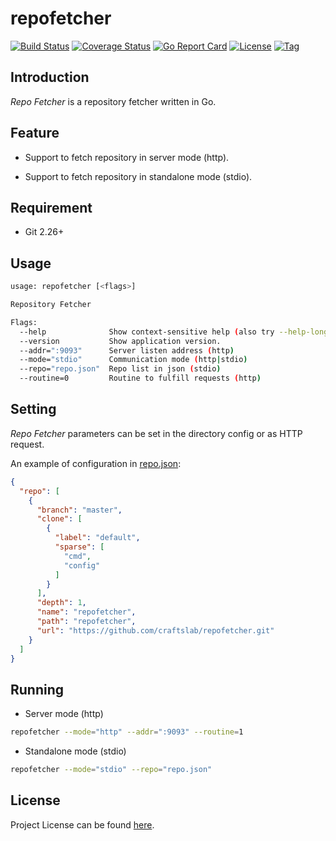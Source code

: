 # repofetcher

[![Build Status](https://travis-ci.com/craftslab/repofetcher.svg?branch=master)](https://travis-ci.com/craftslab/repofetcher)
[![Coverage Status](https://coveralls.io/repos/github/craftslab/repofetcher/badge.svg?branch=master)](https://coveralls.io/github/craftslab/repofetcher?branch=master)
[![Go Report Card](https://goreportcard.com/badge/github.com/craftslab/repofetcher)](https://goreportcard.com/report/github.com/craftslab/repofetcher)
[![License](https://img.shields.io/github/license/craftslab/repofetcher.svg?color=brightgreen)](https://github.com/craftslab/repofetcher/blob/master/LICENSE)
[![Tag](https://img.shields.io/github/tag/craftslab/repofetcher.svg?color=brightgreen)](https://github.com/craftslab/repofetcher/tags)



## Introduction

*Repo Fetcher* is a repository fetcher written in Go.



## Feature

- Support to fetch repository in server mode (http).

- Support to fetch repository in standalone mode (stdio).



## Requirement

- Git 2.26+



## Usage

```bash
usage: repofetcher [<flags>]

Repository Fetcher

Flags:
  --help              Show context-sensitive help (also try --help-long and --help-man).
  --version           Show application version.
  --addr=":9093"      Server listen address (http)
  --mode="stdio"      Communication mode (http|stdio)
  --repo="repo.json"  Repo list in json (stdio)
  --routine=0         Routine to fulfill requests (http)
```



## Setting

*Repo Fetcher* parameters can be set in the directory config or as HTTP request.

An example of configuration in [repo.json](https://github.com/craftslab/repofetcher/blob/master/config/repo.json):

```json
{
  "repo": [
    {
      "branch": "master",
      "clone": [
        {
          "label": "default",
          "sparse": [
            "cmd",
            "config"
          ]
        }
      ],
      "depth": 1,
      "name": "repofetcher",
      "path": "repofetcher",
      "url": "https://github.com/craftslab/repofetcher.git"
    }
  ]
}
```



## Running

- Server mode (http)

```bash
repofetcher --mode="http" --addr=":9093" --routine=1
```

- Standalone mode (stdio)

```bash
repofetcher --mode="stdio" --repo="repo.json"
```



## License

Project License can be found [here](LICENSE).
